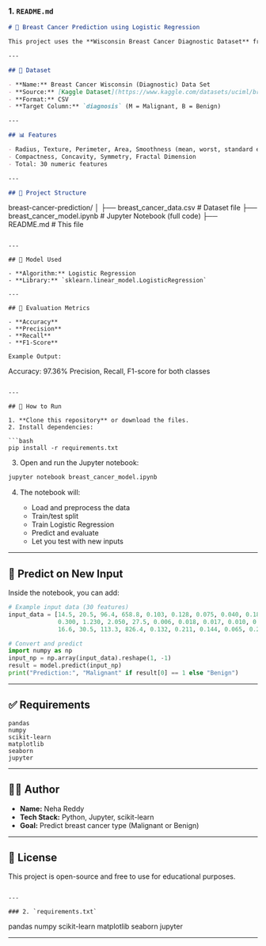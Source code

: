### 1. `README.md`

```markdown
# 🧬 Breast Cancer Prediction using Logistic Regression

This project uses the **Wisconsin Breast Cancer Diagnostic Dataset** from Kaggle to train a machine learning model that predicts whether a tumor is **Benign (B)** or **Malignant (M)** using **Logistic Regression**.

---

## 📌 Dataset

- **Name:** Breast Cancer Wisconsin (Diagnostic) Data Set
- **Source:** [Kaggle Dataset](https://www.kaggle.com/datasets/uciml/breast-cancer-wisconsin-data)
- **Format:** CSV
- **Target Column:** `diagnosis` (M = Malignant, B = Benign)

---

## 📊 Features

- Radius, Texture, Perimeter, Area, Smoothness (mean, worst, standard error)
- Compactness, Concavity, Symmetry, Fractal Dimension
- Total: 30 numeric features

---

## 🔧 Project Structure

```

breast-cancer-prediction/
│
├── breast\_cancer\_data.csv         # Dataset file
├── breast\_cancer\_model.ipynb      # Jupyter Notebook (full code)
├── README.md                      # This file


```

---

## 🧠 Model Used

- **Algorithm:** Logistic Regression
- **Library:** `sklearn.linear_model.LogisticRegression`

---

## 🧪 Evaluation Metrics

- **Accuracy**
- **Precision**
- **Recall**
- **F1-Score**

Example Output:
```

Accuracy: 97.36%
Precision, Recall, F1-score for both classes

````

---

## 🚀 How to Run

1. **Clone this repository** or download the files.
2. Install dependencies:

```bash
pip install -r requirements.txt
````

3. Open and run the Jupyter notebook:

```bash
jupyter notebook breast_cancer_model.ipynb
```

4. The notebook will:

   * Load and preprocess the data
   * Train/test split
   * Train Logistic Regression
   * Predict and evaluate
   * Let you test with new inputs

---

## 🧪 Predict on New Input

Inside the notebook, you can add:

```python
# Example input data (30 features)
input_data = [14.5, 20.5, 96.4, 658.8, 0.103, 0.128, 0.075, 0.040, 0.185, 0.068,
              0.300, 1.230, 2.050, 27.5, 0.006, 0.018, 0.017, 0.010, 0.017, 0.003,
              16.6, 30.5, 113.3, 826.4, 0.132, 0.211, 0.144, 0.065, 0.284, 0.085]

# Convert and predict
import numpy as np
input_np = np.array(input_data).reshape(1, -1)
result = model.predict(input_np)
print("Prediction:", "Malignant" if result[0] == 1 else "Benign")
```

---

## ✅ Requirements

```
pandas
numpy
scikit-learn
matplotlib
seaborn
jupyter
```


---

## 🧑‍💻 Author

* **Name:** Neha Reddy
* **Tech Stack:** Python, Jupyter, scikit-learn
* **Goal:** Predict breast cancer type (Malignant or Benign)

---

## 📜 License

This project is open-source and free to use for educational purposes.

```

---

### 2. `requirements.txt`

```

pandas
numpy
scikit-learn
matplotlib
seaborn
jupyter

---


